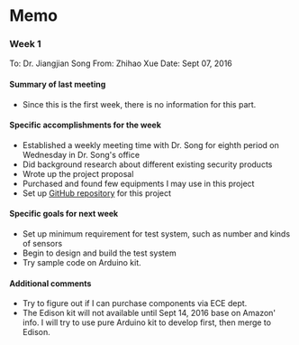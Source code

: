 # Memo

### Week 1
To: Dr. Jiangjian Song
From: Zhihao Xue
Date: Sept 07, 2016


#### Summary of last meeting
* Since this is the first week, there is no information for this part. 

#### Specific accomplishments for the week
* Established a weekly meeting time with Dr. Song for eighth period on Wednesday in Dr. Song's office
* Did background research about different existing security products
* Wrote up the project proposal
* Purchased and found few equipments I may use in this project
* Set up [GitHub repository](https://github.com/xHa0z/IoTHomeSecuritySystem) for this project

####  Specific goals for next week
* Set up minimum requirement for test system, such as number and kinds of sensors
* Begin to design and build the test system
* Try sample code on Arduino kit.


#### Additional comments
* Try to figure out if I can purchase components via ECE dept.
* The Edison kit will not available until Sept 14, 2016 base on Amazon' info. I will try to use pure Arduino kit to develop first, then merge to Edison.